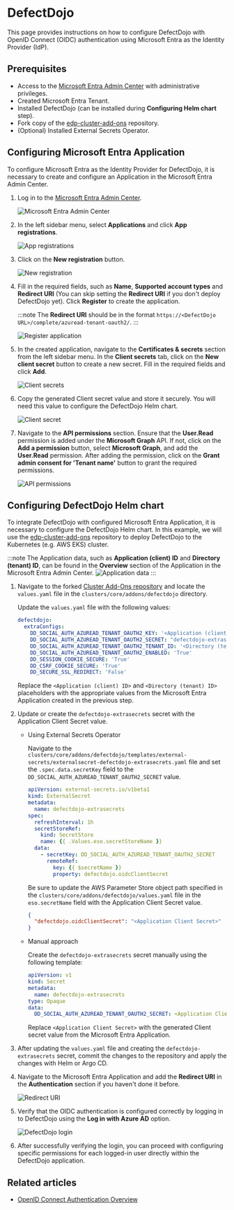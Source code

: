 # DefectDojo

This page provides instructions on how to configure DefectDojo with OpenID Connect (OIDC) authentication using Microsoft Entra as the Identity Provider (IdP).

## Prerequisites

- Access to the [Microsoft Entra Admin Center](https://entra.microsoft.com/?feature.msaljs=true#home) with administrative privileges.
- Created Microsoft Entra Tenant.
- Installed DefectDojo (can be installed during **Configuring Helm chart** step).
- Fork copy of the [edp-cluster-add-ons](https://github.com/epam/edp-cluster-add-ons) repository.
- (Optional) Installed External Secrets Operator.

## Configuring Microsoft Entra Application

To configure Microsoft Entra as the Identity Provider for DefectDojo, it is necessary to create and configure an Application in the Microsoft Entra Admin Center.

1. Log in to the [Microsoft Entra Admin Center](https://entra.microsoft.com/?feature.msaljs=true#home).

    ![Microsoft Entra Admin Center](../../assets/operator-guide/microsoft-entra-auth/microsoft-entra-admin-center.png)

2. In the left sidebar menu, select **Applications** and click **App registrations**.

    ![App registrations](../../assets/operator-guide/microsoft-entra-auth/app-registrations.png)

3. Click on the **New registration** button.

    ![New registration](../../assets/operator-guide/microsoft-entra-auth/new-registration.png)

4. Fill in the required fields, such as **Name**, **Supported account types** and **Redirect URI** (You can skip setting the **Redirect URI** if you don't deploy DefectDojo yet). Click **Register** to create the application.

    :::note
    The **Redirect URI** should be in the format `https://<DefectDojo URL>/complete/azuread-tenant-oauth2/`.
    :::

    ![Register application](../../assets/operator-guide/microsoft-entra-auth/register-application.png)

5. In the created application, navigate to the **Certificates & secrets** section from the left sidebar menu. In the **Client secrets** tab, click on the **New client secret** button to create a new secret. Fill in the required fields and click **Add**.

    ![Client secrets](../../assets/operator-guide/microsoft-entra-auth/defectdojo-client-secrets.png)

6. Copy the generated Client secret value and store it securely. You will need this value to configure the DefectDojo Helm chart.

    ![Client secret](../../assets/operator-guide/microsoft-entra-auth/defectdojo-client-secret.png)

7. Navigate to the **API permissions** section. Ensure that the **User.Read** permission is added under the **Microsoft Graph** API. If not, click on the **Add a permission** button, select **Microsoft Graph**, and add the **User.Read** permission. After adding the permission, click on the **Grant admin consent for 'Tenant name'** button to grant the required permissions.

    ![API permissions](../../assets/operator-guide/microsoft-entra-auth/defectdojo-api-permissions.png)

## Configuring DefectDojo Helm chart

To integrate DefectDojo with configured Microsoft Entra Application, it is necessary to configure the DefectDojo Helm chart.
In this example, we will use the [edp-cluster-add-ons](https://github.com/epam/edp-cluster-add-ons) repository to deploy DefectDojo to the Kubernetes (e.g. AWS EKS) cluster.

:::note
The Application data, such as **Application (client) ID** and **Directory (tenant) ID**, can be found in the **Overview** section of the Application in the Microsoft Entra Admin Center.
![Application data](../../assets/operator-guide/microsoft-entra-auth/defectdojo-application-data.png)
:::

1. Navigate to the forked [Cluster Add-Ons repository](https://github.com/epam/edp-cluster-add-ons) and locate the `values.yaml` file in the `clusters/core/addons/defectdojo` directory.

    Update the `values.yaml` file with the following values:

    ```yaml title="clusters/core/addons/defectdojo/values.yaml"
    defectdojo:
      extraConfigs:
        DD_SOCIAL_AUTH_AZUREAD_TENANT_OAUTH2_KEY: '<Application (client) ID>'
        DD_SOCIAL_AUTH_AZUREAD_TENANT_OAUTH2_SECRET: "defectdojo-extrasecrets"
        DD_SOCIAL_AUTH_AZUREAD_TENANT_OAUTH2_TENANT_ID: '<Directory (tenant) ID>'
        DD_SOCIAL_AUTH_AZUREAD_TENANT_OAUTH2_ENABLED: 'True'
        DD_SESSION_COOKIE_SECURE: 'True'
        DD_CSRF_COOKIE_SECURE: 'True'
        DD_SECURE_SSL_REDIRECT: 'False'
    ```

    Replace the `<Application (client) ID>` and `<Directory (tenant) ID>` placeholders with the appropriate values from the Microsoft Entra Application created in the previous step.

2. Update or create the `defectdojo-extrasecrets` secret with the Application Client Secret value.

    - Using External Secrets Operator

      Navigate to the `clusters/core/addons/defectdojo/templates/external-secrets/externalsecret-defectdojo-extrasecrets.yaml` file and set the `.spec.data.secretKey` field to the `DD_SOCIAL_AUTH_AZUREAD_TENANT_OAUTH2_SECRET` value.

      ```yaml title="clusters/core/addons/defectdojo/templates/external-secrets/externalsecret-defectdojo-extrasecrets.yaml"
      apiVersion: external-secrets.io/v1beta1
      kind: ExternalSecret
      metadata:
        name: defectdojo-extrasecrets
      spec:
        refreshInterval: 1h
        secretStoreRef:
          kind: SecretStore
          name: {{ .Values.eso.secretStoreName }}
        data:
          - secretKey: DD_SOCIAL_AUTH_AZUREAD_TENANT_OAUTH2_SECRET
            remoteRef:
              key: {{ $secretName }}
              property: defectdojo.oidcClientSecret
      ```

      Be sure to update the AWS Parameter Store object path specified in the `clusters/core/addons/defectdojo/values.yaml` file in the `eso.secretName` field with the Application Client Secret value.

      ```json title="AWS Parameter Store object"
      {
        "defectdojo.oidcClientSecret": "<Application Client Secret>"
      }
      ```

    - Manual approach

      Create the `defectdojo-extrasecrets` secret manually using the following template:

      ```yaml title="defectdojo-extrasecrets.yaml"
      apiVersion: v1
      kind: Secret
      metadata:
        name: defectdojo-extrasecrets
      type: Opaque
      data:
        DD_SOCIAL_AUTH_AZUREAD_TENANT_OAUTH2_SECRET: <Application Client Secret>
      ```

      Replace `<Application Client Secret>` with the generated Client secret value from the Microsoft Entra Application.

3. After updating the `values.yaml` file and creating the `defectdojo-extrasecrets` secret, commit the changes to the repository and apply the changes with Helm or Argo CD.

4. Navigate to the Microsoft Entra Application and add the **Redirect URI** in the **Authentication** section if you haven't done it before.

    ![Redirect URI](../../assets/operator-guide/microsoft-entra-auth/defectdojo-redirect-uri.png)

5. Verify that the OIDC authentication is configured correctly by logging in to DefectDojo using the **Log in with Azure AD** option.

    ![DefectDojo login](../../assets/operator-guide/microsoft-entra-auth/defectdojo-login.png)

6. After successfully verifying the login, you can proceed with configuring specific permissions for each logged-in user directly within the DefectDojo application.

## Related articles

- [OpenID Connect Authentication Overview](./oidc-authentication-overview.md)

